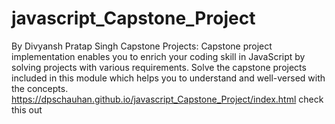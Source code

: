 # javascript_Capstone_Project
By Divyansh Pratap Singh Capstone Projects:  Capstone project implementation enables you to enrich your coding skill in JavaScript by solving projects with various requirements. Solve the capstone projects included in this module which helps you to understand and well-versed with the concepts.
https://dpschauhan.github.io/javascript_Capstone_Project/index.html check this out
